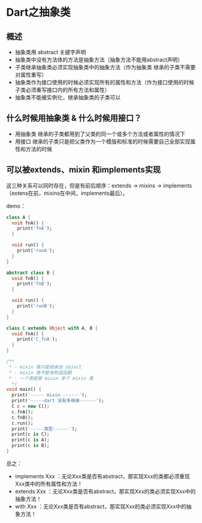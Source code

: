 # Dart之抽象类

## 概述
- 抽象类用 abstract 关键字声明
- 抽象类中没有方法体的方法是抽象方法（抽象方法不能用abstract声明）
- 子类继承抽象类必须实现抽象类中的抽象方法（作为抽象类 继承的子类不需要对属性重写）
- 抽象类作为接口使用的时候必须实现所有的属性和方法（作为接口使用的时候 子类必须重写接口内的所有方法和属性）
- 抽象类不能被实例化，继承抽象类的子类可以

## 什么时候用抽象类 & 什么时候用接口？
- 用抽象类 继承的子类都用到了父类的同一个或多个方法或者属性的情况下
- 用接口 继承的子类只是把父类作为一个模版和标准的时候需要自己全部实现属性和方法的时候

## 可以被extends、mixin 和implements实现
这三种关系可以同时存在，但是有前后顺序：extends -> mixins -> implements（extens在前，mixins在中间，implements最后）。

demo：
```dart
class A {
  void fnA() {
    print('fnA');
  }

  void run() {
    print('runA');
  }
}

abstract class B {
  void fnB() {
    print('fnB');
  }

  void run() {
    print('runB');
  }
}

class C extends Object with A, B {
  void fnA() {
    print('C_fnA');
  }
}

/**
 * - mixin 类只能继承自 object
 * - mixin 类不能有构造函数
 * - 一个类能够 mixin 多个 mixin 类
  */
void main() {
  print('----- mixin ------');
  print('-----dart 没有多继承------');
  C c = new C();
  c.fnA();
  c.fnB();
  c.run();
  print('-----类型------');
  print(c is C);
  print(c is A);
  print(c is B);
}
```

总之：
- implements Xxx ：无论Xxx类是否有abstract，那实现Xxx的类都必须重现Xxx类中的所有属性和方法！
- extends Xxx ：无论Xxx类是否有abstract，那实现Xxx的类必须实现Xxx中的抽象方法！
- with Xxx ：无论Xxx类是否有abstract，那实现Xxx的类必须实现Xxx中的抽象方法！








